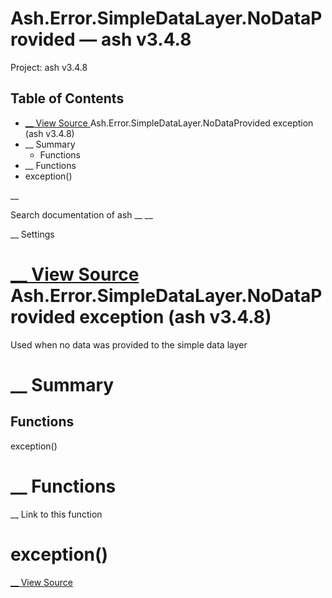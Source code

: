 # Ash.Error.SimpleDataLayer.NoDataProvided — ash v3.4.8

Project: ash v3.4.8

## Table of Contents

- [ __ View Source ](external_link) Ash.Error.SimpleDataLayer.NoDataProvided exception (ash v3.4.8)
- __ Summary
  - Functions
- __ Functions
- exception()

__

Search documentation of ash __ __

__ Settings

#  [ __ View Source ](external_link) Ash.Error.SimpleDataLayer.NoDataProvided exception (ash v3.4.8)

Used when no data was provided to the simple data layer

#  __ Summary

##  Functions

exception()

#  __ Functions

__ Link to this function

# exception()

[ __ View Source ](external_link)
